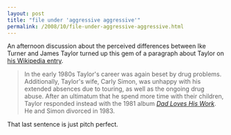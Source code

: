 ```yaml
---
layout: post
title: "file under 'aggressive aggressive'"
permalink: /2008/10/file-under-aggressive-aggressive.html
---
```


<p>An afternoon discussion about the perceived differences between Ike Turner and James Taylor turned up this gem of a paragraph about Taylor on <a href="http://en.wikipedia.org/wiki/James_Taylor">his Wikipedia entry</a>.</p>

<blockquote>
  <p>In the early 1980s Taylor's career was again beset by drug problems. Additionally, Taylor's wife, Carly Simon, was unhappy with his extended absences due to touring, as well as the ongoing drug abuse. After an ultimatum that he spend more time with their children, Taylor responded instead with the 1981 album <em><a href="http://www.amazon.com/Dad-Loves-Work-James-Taylor/dp/B00004SVK9">Dad Loves His Work</a></em>. He and Simon divorced in 1983.</p>
</blockquote>

<p>That last sentence is just pitch perfect.</p>



